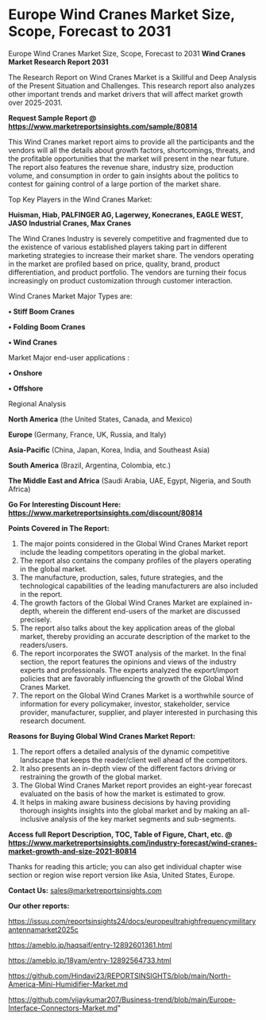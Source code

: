 # Europe Wind Cranes Market Size, Scope, Forecast to 2031
 Europe Wind Cranes Market Size, Scope, Forecast to 2031
<strong>Wind Cranes Market Research Report 2031</strong>

The Research Report on Wind Cranes Market is a Skillful and Deep Analysis of the Present Situation and Challenges. This research report also analyzes other important trends and market drivers that will affect market growth over 2025-2031.

<strong>Request Sample Report @ <a href=https://www.marketreportsinsights.com/sample/80814>https://www.marketreportsinsights.com/sample/80814</a></strong>

This Wind Cranes market report aims to provide all the participants and the vendors will all the details about growth factors, shortcomings, threats, and the profitable opportunities that the market will present in the near future. The report also features the revenue share, industry size, production volume, and consumption in order to gain insights about the politics to contest for gaining control of a large portion of the market share.

Top Key Players in the Wind Cranes Market:

<strong>Huisman, Hiab, PALFINGER AG, Lagerwey, Konecranes, EAGLE WEST, JASO Industrial Cranes, Max Cranes</strong>

The Wind Cranes Industry is severely competitive and fragmented due to the existence of various established players taking part in different marketing strategies to increase their market share. The vendors operating in the market are profiled based on price, quality, brand, product differentiation, and product portfolio. The vendors are turning their focus increasingly on product customization through customer interaction.

Wind Cranes Market Major Types are:

<strong>• Stiff Boom Cranes

• Folding Boom Cranes

• Wind Cranes</strong>

Market Major end-user applications :

<strong>• Onshore

• Offshore</strong>

Regional Analysis

</u><strong><b>North America</b></strong> (the United States, Canada, and Mexico)

<strong><b>Europe </b></strong>(Germany, France, UK, Russia, and Italy)

<strong><b>Asia-Pacific</b></strong> (China, Japan, Korea, India, and Southeast Asia)

<strong><b>South America</b></strong> (Brazil, Argentina, Colombia, etc.)

<strong><b>The Middle East and Africa</b></strong> (Saudi Arabia, UAE, Egypt, Nigeria, and South Africa)

<strong>Go For Interesting Discount Here: <a href=https://www.marketreportsinsights.com/discount/80814>https://www.marketreportsinsights.com/discount/80814</a></strong>

<strong>Points Covered in The Report:</strong>
<ol>
  <li>The major points considered in the Global Wind Cranes Market report include the leading competitors operating in the global market.</li>
  <li>The report also contains the company profiles of the players operating in the global market.</li>
  <li>The manufacture, production, sales, future strategies, and the technological capabilities of the leading manufacturers are also included in the report.</li>
  <li>The growth factors of the Global Wind Cranes Market are explained in-depth, wherein the different end-users of the market are discussed precisely.</li>
  <li>The report also talks about the key application areas of the global market, thereby providing an accurate description of the market to the readers/users.</li>
  <li>The report incorporates the SWOT analysis of the market. In the final section, the report features the opinions and views of the industry experts and professionals. The experts analyzed the export/import policies that are favorably influencing the growth of the Global Wind Cranes Market.</li>
  <li>The report on the Global Wind Cranes Market is a worthwhile source of information for every policymaker, investor, stakeholder, service provider, manufacturer, supplier, and player interested in purchasing this research document.</li>
</ol>
<strong>Reasons for Buying Global Wind Cranes Market Report:</strong>

<ol>
  <li>The report offers a detailed analysis of the dynamic competitive landscape that keeps the reader/client well ahead of the competitors.</li>
  <li>It also presents an in-depth view of the different factors driving or restraining the growth of the global market.</li>
  <li>The Global Wind Cranes Market report provides an eight-year forecast evaluated on the basis of how the market is estimated to grow.</li>
  <li>It helps in making aware business decisions by having providing thorough insights insights into the global market and by making an all-inclusive analysis of the key market segments and sub-segments.</li>
</ol>
<strong>Access full Report Description, TOC, Table of Figure, Chart, etc. @ <a href=https://www.marketreportsinsights.com/industry-forecast/wind-cranes-market-growth-and-size-2021-80814>https://www.marketreportsinsights.com/industry-forecast/wind-cranes-market-growth-and-size-2021-80814</a></strong>


Thanks for reading this article; you can also get individual chapter wise section or region wise report version like Asia, United States, Europe.

<strong>Contact Us:</strong>
sales@marketreportsinsights.com

<strong>Our other reports:</strong>

<a href=https://issuu.com/reportsinsights24/docs/europeultrahighfrequencymilitaryantennamarket2025c>https://issuu.com/reportsinsights24/docs/europeultrahighfrequencymilitaryantennamarket2025c</a>

<a href=https://ameblo.jp/haqsaif/entry-12892601361.html>https://ameblo.jp/haqsaif/entry-12892601361.html</a>

<a href=https://ameblo.jp/18yam/entry-12892564733.html>https://ameblo.jp/18yam/entry-12892564733.html</a>

<a href=https://github.com/Hindavi23/REPORTSINSIGHTS/blob/main/North-America-Mini-Humidifier-Market.md>https://github.com/Hindavi23/REPORTSINSIGHTS/blob/main/North-America-Mini-Humidifier-Market.md</a>

<a href=https://github.com/vijaykumar207/Business-trend/blob/main/Europe-Interface-Connectors-Market.md>https://github.com/vijaykumar207/Business-trend/blob/main/Europe-Interface-Connectors-Market.md</a>"
